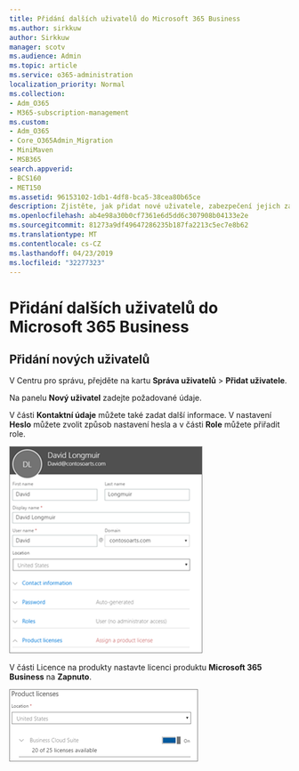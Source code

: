 ```yaml
---
title: Přidání dalších uživatelů do Microsoft 365 Business
ms.author: sirkkuw
author: Sirkkuw
manager: scotv
ms.audience: Admin
ms.topic: article
ms.service: o365-administration
localization_priority: Normal
ms.collection:
- Adm_O365
- M365-subscription-management
ms.custom:
- Adm_O365
- Core_O365Admin_Migration
- MiniMaven
- MSB365
search.appverid:
- BCS160
- MET150
ms.assetid: 96153102-1db1-4df8-bca5-38cea80b65ce
description: Zjistěte, jak přidat nové uživatele, zabezpečení jejich zařízení a přiřadit role v aplikaci Microsoft Business 365.
ms.openlocfilehash: ab4e98a30b0cf7361e6d5dd6c307908b04133e2e
ms.sourcegitcommit: 81273a9df49647286235b187fa2213c5ec7e8b62
ms.translationtype: MT
ms.contentlocale: cs-CZ
ms.lasthandoff: 04/23/2019
ms.locfileid: "32277323"
---
```

# <a name="add-additional-users-to-microsoft-365-business"></a>Přidání dalších uživatelů do Microsoft 365 Business

## <a name="add-new-users"></a>Přidání nových uživatelů

V Centru pro správu, přejděte na kartu **Správa uživatelů** \> **Přidat uživatele**.
  
Na panelu **Nový uživatel** zadejte požadované údaje. 
  
V části **Kontaktní údaje** můžete také zadat další informace. V nastavení **Heslo** můžete zvolit způsob nastavení hesla a v části **Role** můžete přiřadit role.
  
![Enter user information in the New user card](media/f04d39ca-48be-4868-8330-8552a4754c8b.png)
  
V části Licence na produkty nastavte licenci produktu **Microsoft 365 Business** na **Zapnuto**.
  
![Set the license setting to On position](media/7404f7f7-93bc-44a3-9ffb-4208b5b17402.png)
  

  


